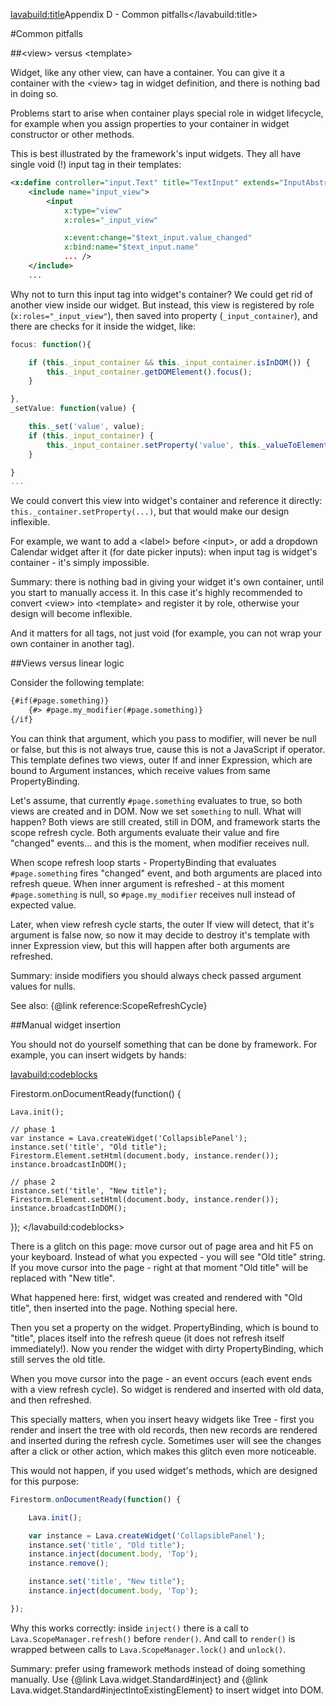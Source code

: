 <lavabuild:title>Appendix D - Common pitfalls</lavabuild:title>

#Common pitfalls

##&lt;view&gt; versus &lt;template&gt;

Widget, like any other view, can have a container. You can give it a container with the &lt;view&gt; tag in
widget definition, and there is nothing bad in doing so.

Problems start to arise when container plays special role in widget lifecycle, for example
when you assign properties to your container in widget constructor or other methods.

This is best illustrated by the framework's input widgets. They all have single void (!) input tag in their templates:

```xml
<x:define controller="input.Text" title="TextInput" extends="InputAbstract">
	<include name="input_view">
		<input
			x:type="view"
			x:roles="_input_view"

			x:event:change="$text_input.value_changed"
			x:bind:name="$text_input.name"
			... />
	</include>
	...
```

Why not to turn this input tag into widget's container? We could get rid of another view inside our widget.
But instead, this view is registered by role (`x:roles="_input_view"`), then saved into property (`_input_container`),
and there are checks for it inside the widget, like:

```javascript
focus: function(){

	if (this._input_container && this._input_container.isInDOM()) {
		this._input_container.getDOMElement().focus();
	}

},
_setValue: function(value) {

	this._set('value', value);
	if (this._input_container) {
		this._input_container.setProperty('value', this._valueToElementProperty(value));
	}

}
...
```

We could convert this view into widget's container and reference it directly: `this._container.setProperty(...)`,
but that would make our design inflexible.

For example, we want to add a &lt;label&gt; before &lt;input&gt;, or add a dropdown Calendar widget after it 
(for date picker inputs): when input tag is widget's container - it's simply impossible.

Summary: there is nothing bad in giving your widget it's own container, until you start to manually access it.
In this case it's highly recommended to convert &lt;view&gt; into &lt;template&gt; and register it by role, 
otherwise your design will become inflexible. 

And it matters for all tags, not just void (for example, you can not wrap your own container in another tag).

##Views versus linear logic

Consider the following template:

```xml
{#if(#page.something)}
	{#> #page.my_modifier(#page.something)}
{/if}
```

You can think that argument, which you pass to modifier, will never be <kw>null</kw> or <kw>false</kw>, 
but this is not always true, cause this is not a JavaScript <kw>if</kw> operator.
This template defines two views, outer If and inner Expression, which are bound to
Argument instances, which receive values from same PropertyBinding.

Let's assume, that currently `#page.something` evaluates to true, so both views are created and in DOM.
Now we set `something` to null. What will happen? Both views are still created, still in DOM, 
and framework starts the scope refresh cycle.
Both arguments evaluate their value and fire "changed" events... and this is the moment, when modifier receives <kw>null</kw>.

When scope refresh loop starts - PropertyBinding that evaluates `#page.something` fires "changed" event,
and both arguments are placed into refresh queue. When inner argument is refreshed - 
at this moment `#page.something` is <kw>null</kw>, so `#page.my_modifier` receives <kw>null</kw> instead of expected value.

Later, when view refresh cycle starts, the outer If view will detect, that it's argument is <kw>false</kw> now,
so now it may decide to destroy it's template with inner Expression view, but this will happen after both
arguments are refreshed.

Summary: inside modifiers you should always check passed argument values for nulls.

See also: {@link reference:ScopeRefreshCycle}

##Manual widget insertion

You should not do yourself something that can be done by framework. For example, you can insert widgets by hands:

<lavabuild:codeblocks>
	<codeblock title="Template" lang="xml">
<body>
	<!-- empty body, without lava-app attribute -->
</body>
	</codeblock>
	<codeblock title="Javascript" lang="javascript">
Firestorm.onDocumentReady(function() {

	Lava.init();

	// phase 1
	var instance = Lava.createWidget('CollapsiblePanel');
	instance.set('title', "Old title");
	Firestorm.Element.setHtml(document.body, instance.render());
	instance.broadcastInDOM();

	// phase 2
	instance.set('title', "New title");
	Firestorm.Element.setHtml(document.body, instance.render());
	instance.broadcastInDOM();

});
	</codeblock>
</lavabuild:codeblocks>

There is a glitch on this page: move cursor out of page area and hit F5 on your keyboard. Instead of what you expected - 
you will see <str>"Old title"</str> string. If you move cursor into the page - right at that moment <str>"Old title"</str> 
will be replaced with <str>"New title"</str>.

What happened here: first, widget was created and rendered with <str>"Old title"</str>, then inserted into the page. 
Nothing special here.

Then you set a property on the widget. PropertyBinding, which is bound to <str>"title"</str>, places itself into the 
refresh queue (it does not refresh itself immediately!). Now you render the widget with dirty PropertyBinding, 
which still serves the old title.

When you move cursor into the page - an event occurs (each event ends with a view refresh cycle).
So widget is rendered and inserted with old data, and then refreshed.

This specially matters, when you insert heavy widgets like Tree - first you render and insert the tree with old records,
then new records are rendered and inserted during the refresh cycle. Sometimes user will see the changes after
a click or other action, which makes this glitch even more noticeable.

This would not happen, if you used widget's methods, which are designed for this purpose:

```javascript
Firestorm.onDocumentReady(function() {

	Lava.init();

	var instance = Lava.createWidget('CollapsiblePanel');
	instance.set('title', "Old title");
	instance.inject(document.body, 'Top');
	instance.remove();

	instance.set('title', "New title");
	instance.inject(document.body, 'Top');

});
```

Why this works correctly: inside `inject()` there is a call to `Lava.ScopeManager.refresh()` before `render()`.
And call to `render()` is wrapped between calls to `Lava.ScopeManager.lock()` and `unlock()`.

Summary: prefer using framework methods instead of doing something manually. 
Use {@link Lava.widget.Standard#inject} and {@link Lava.widget.Standard#injectIntoExistingElement} to insert widget 
into DOM.